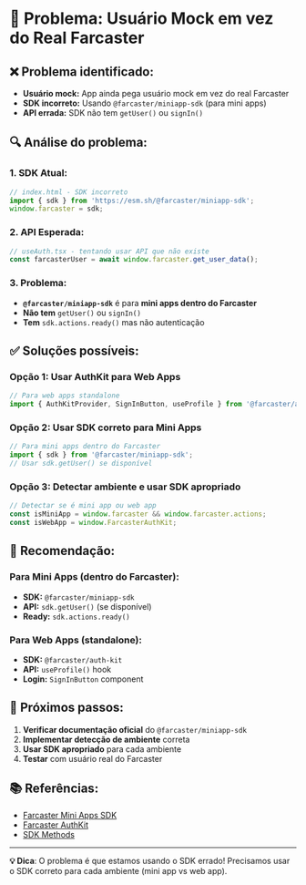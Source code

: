 # 🔐 Problema: Usuário Mock em vez do Real Farcaster

## ❌ **Problema identificado:**

- **Usuário mock:** App ainda pega usuário mock em vez do real Farcaster
- **SDK incorreto:** Usando `@farcaster/miniapp-sdk` (para mini apps)
- **API errada:** SDK não tem `getUser()` ou `signIn()`

## 🔍 **Análise do problema:**

### **1. SDK Atual:**
```javascript
// index.html - SDK incorreto
import { sdk } from 'https://esm.sh/@farcaster/miniapp-sdk';
window.farcaster = sdk;
```

### **2. API Esperada:**
```javascript
// useAuth.tsx - tentando usar API que não existe
const farcasterUser = await window.farcaster.get_user_data();
```

### **3. Problema:**
- **`@farcaster/miniapp-sdk`** é para **mini apps dentro do Farcaster**
- **Não tem** `getUser()` ou `signIn()`
- **Tem** `sdk.actions.ready()` mas não autenticação

## ✅ **Soluções possíveis:**

### **Opção 1: Usar AuthKit para Web Apps**
```javascript
// Para web apps standalone
import { AuthKitProvider, SignInButton, useProfile } from '@farcaster/auth-kit';
```

### **Opção 2: Usar SDK correto para Mini Apps**
```javascript
// Para mini apps dentro do Farcaster
import { sdk } from '@farcaster/miniapp-sdk';
// Usar sdk.getUser() se disponível
```

### **Opção 3: Detectar ambiente e usar SDK apropriado**
```javascript
// Detectar se é mini app ou web app
const isMiniApp = window.farcaster && window.farcaster.actions;
const isWebApp = window.FarcasterAuthKit;
```

## 🎯 **Recomendação:**

### **Para Mini Apps (dentro do Farcaster):**
- **SDK:** `@farcaster/miniapp-sdk`
- **API:** `sdk.getUser()` (se disponível)
- **Ready:** `sdk.actions.ready()`

### **Para Web Apps (standalone):**
- **SDK:** `@farcaster/auth-kit`
- **API:** `useProfile()` hook
- **Login:** `SignInButton` component

## 🔧 **Próximos passos:**

1. **Verificar documentação oficial** do `@farcaster/miniapp-sdk`
2. **Implementar detecção de ambiente** correta
3. **Usar SDK apropriado** para cada ambiente
4. **Testar** com usuário real do Farcaster

## 📚 **Referências:**

- [Farcaster Mini Apps SDK](https://miniapps.farcaster.xyz/docs/getting-started)
- [Farcaster AuthKit](https://docs.farcaster.xyz/auth-kit)
- [SDK Methods](https://miniapps.farcaster.xyz/docs/sdk/context)

---

**💡 Dica**: O problema é que estamos usando o SDK errado! Precisamos usar o SDK correto para cada ambiente (mini app vs web app).

